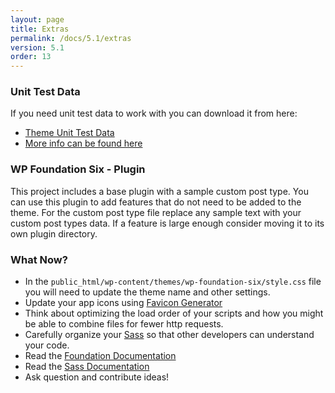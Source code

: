 ```yaml
---
layout: page
title: Extras
permalink: /docs/5.1/extras
version: 5.1
order: 13
---
```


### Unit Test Data

If you need unit test data to work with you can download it from here:

- [Theme Unit Test Data](https://wpcom-themes.svn.automattic.com/demo/theme-unit-test-data.xml)
- [More info can be found here](https://codex.wordpress.org/Theme_Unit_Test)

### WP Foundation Six - Plugin

This project includes a base plugin with a sample custom post type. You can use this plugin to add features that do not need to be added to the theme. For the custom post type file replace any sample text with your custom post types data. If a feature is large enough consider moving it to its own plugin directory.

### What Now?

- In the `public_html/wp-content/themes/wp-foundation-six/style.css` file you will need to update the theme name and other settings.
- Update your app icons using [Favicon Generator](http://realfavicongenerator.net/)
- Think about optimizing the load order of your scripts and how you might be able to combine files for fewer http requests.
- Carefully organize your [Sass](http://sass-lang.com/) so that other developers can understand your code.
- Read the [Foundation Documentation](http://foundation.zurb.com/sites/docs/)
- Read the [Sass Documentation](http://sass-lang.com/guide)
- Ask question and contribute ideas!

